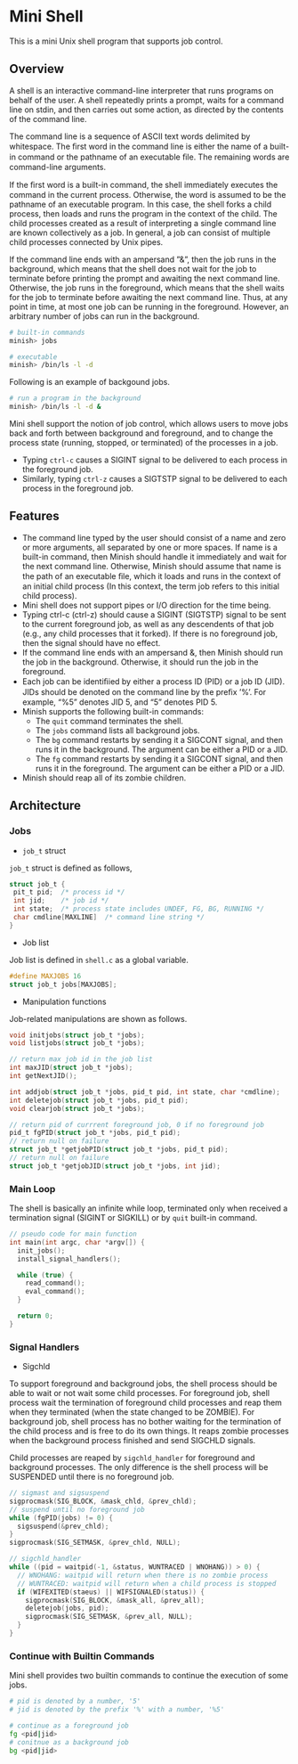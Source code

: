 # Mini Shell 

This is a mini Unix shell program that supports job control.

## Overview

A shell is an interactive command-line interpreter that runs programs on behalf of the user. A shell repeatedly prints a prompt, waits for a command line on stdin, and then carries out some action, as directed by the contents of the command line.

The command line is a sequence of ASCII text words delimited by whitespace. The ﬁrst word in the command line is either the name of a built-in command or the pathname of an executable ﬁle. The remaining words are command-line arguments.

If the ﬁrst word is a built-in command, the shell immediately executes the command in the current process. Otherwise, the word is assumed to be the pathname of an executable program. In this case, the shell forks a child process, then loads and runs the program in the context of the child. The child processes created as a result of interpreting a single command line are known collectively as a job. In general, a job can consist of multiple child processes connected by Unix pipes.

If the command line ends with an ampersand ”&”, then the job runs in the background, which means that the shell does not wait for the job to terminate before printing the prompt and awaiting the next command line. Otherwise, the job runs in the foreground, which means that the shell waits for the job to terminate before awaiting the next command line. Thus, at any point in time, at most one job can be running in the foreground. However, an arbitrary number of jobs can run in the background.

```bash
# built-in commands
minish> jobs

# executable
minish> /bin/ls -l -d
```

Following is an example of backgound jobs.

```bash
# run a program in the background
minish> /bin/ls -l -d &
```

Mini shell support the notion of job control, which allows users to move jobs back and forth between background and foreground, and to change the process state (running, stopped, or terminated) of the processes in a job.

- Typing `ctrl-c` causes a SIGINT signal to be delivered to each process in the foreground job.
- Similarly, typing `ctrl-z` causes a SIGTSTP signal to be delivered to each process in the foreground job.

## Features

- The command line typed by the user should consist of a name and zero or more arguments, all separated by one or more spaces. If name is a built-in command, then Minish should handle it immediately and wait for the next command line. Otherwise, Minish should assume that name is the path of an executable ﬁle, which it loads and runs in the context of an initial child process (In this context, the term job refers to this initial child process).
- Mini shell does not support pipes or I/O direction for the time being.
- Typing ctrl-c (ctrl-z) should cause a SIGINT (SIGTSTP) signal to be sent to the current foreground job, as well as any descendents of that job (e.g., any child processes that it forked). If there is no foreground job, then the signal should have no effect.
- If the command line ends with an ampersand &, then Minish should run the job in the background. Otherwise, it should run the job in the foreground.
- Each job can be identiﬁied by either a process ID (PID) or a job ID (JID). JIDs should be denoted on the command line by the preﬁx ’%’. For example, “%5” denotes JID 5, and “5” denotes PID 5.
- Minish supports the following built-in commands:
  - The `quit` command terminates the shell.
  - The `jobs` command lists all background jobs.
  - The `bg` <job> command restarts <job> by sending it a SIGCONT signal, and then runs it in the background. The <job> argument can be either a PID or a JID.
  - The `fg` <job> command restarts <job> by sending it a SIGCONT signal, and then runs it in the foreground. The <job> argument can be either a PID or a JID.
- Minish should reap all of its zombie children.

## Architecture

### Jobs

- `job_t` struct

`job_t` struct is defined as follows,

```c
struct job_t {
 pit_t pid;  /* process id */
 int jid;    /* job id */
 int state;  /* process state includes UNDEF, FG, BG, RUNNING */
 char cmdline[MAXLINE]  /* command line string */
}
```

- Job list 

Job list is defined in `shell.c` as a global variable.

```c
#define MAXJOBS 16
struct job_t jobs[MAXJOBS];
```

- Manipulation functions

Job-related manipulations are shown as follows.

```c
void initjobs(struct job_t *jobs);
void listjobs(struct job_t *jobs);

// return max job id in the job list
int maxJID(struct job_t *jobs);
int getNextJID();

int addjob(struct job_t *jobs, pid_t pid, int state, char *cmdline);
int deletejob(struct job_t *jobs, pid_t pid);
void clearjob(struct job_t *jobs);

// return pid of currrent foreground job, 0 if no foreground job
pid_t fgPID(struct job_t *jobs, pid_t pid);
// return null on failure
struct job_t *getjobPID(struct job_t *jobs, pid_t pid);
// return null on failure
struct job_t *getjobJID(struct job_t *jobs, int jid);
```

### Main Loop

The shell is basically an infinite while loop, terminated only when received a
termination signal (SIGINT or SIGKILL) or by `quit` built-in command.

```c
// pseudo code for main function
int main(int argc, char *argv[]) {
  init_jobs();
  install_signal_handlers();

  while (true) {
    read_command();
    eval_command();
  }

  return 0;
}
```

### Signal Handlers

- Sigchld

To support foreground and background jobs, the shell process should be able to
wait or not wait some child processes. For foreground job, shell process wait
the termination of foreground child processes and reap them when they terminated
(when the state changed to be ZOMBIE). For background job, shell process has no
bother waiting for the termination of the child process and is free to do its
own things. It reaps zombie processes when the background process finished and
send SIGCHLD signals.

Child processes are reaped by `sigchld_handler` for foreground and background
processes. The only difference is the shell process will be SUSPENDED until
there is no foreground job.

```c
// sigmast and sigsuspend
sigprocmask(SIG_BLOCK, &mask_chld, &prev_chld);
// suspend until no foreground job
while (fgPID(jobs) != 0) {
  sigsuspend(&prev_chld);
}
sigprocmask(SIG_SETMASK, &prev_chld, NULL);
```

```c
// sigchld_handler
while ((pid = waitpid(-1, &status, WUNTRACED | WNOHANG)) > 0) {
  // WNOHANG: waitpid will return when there is no zombie process
  // WUNTRACED: waitpid will return when a child process is stopped
  if (WIFEXITED(staeus) || WIFSIGNALED(status)) {
    sigprocmask(SIG_BLOCK, &mask_all, &prev_all);
    deletejob(jobs, pid);
    sigprocmask(SIG_SETMASK, &prev_all, NULL);
  }
}
```

### Continue with Builtin Commands

Mini shell provides two builtin commands to continue the execution of some jobs.

```bash
# pid is denoted by a number, '5'
# jid is denoted by the prefix '%' with a number, '%5'

# continue as a foreground job
fg <pid|jid>
# conitnue as a background job
bg <pid|jid>
```

